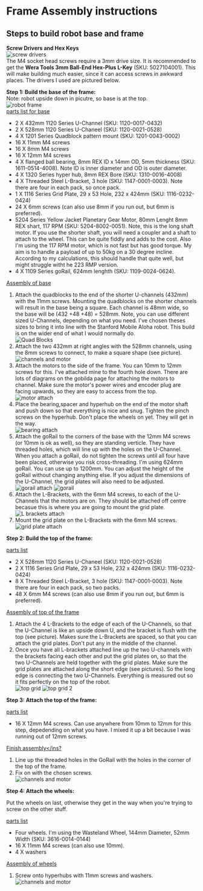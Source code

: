 # Frame Assembly instructions

## Steps to build robot base and frame
__Screw Drivers and Hex Keys__<br/>
![screw drivers](https://github.com/jonathanrandall/diy_mobile_robot/blob/main/robot_assembly/frame_motor_assembly/frame_assembly_photos/IMG_9034.JPEG) <br/>
The M4 socket head screws require a 3mm drive size. It is recommended to get the __Wera Tools 3mm Ball-End Hex-Plus L-Key__ (SKU: 5027104001). This will make building much easier, since it can access screws in awkward places. The drivers I used are pictured below.

__Step 1: Build the base of the frame:__<br/>
Note: robot upside down in picutre, so base is at the top. <br/>
![robot frame](https://github.com/jonathanrandall/diy_mobile_robot/blob/main/robot_assembly/frame_motor_assembly/frame_assembly_photos/IMG_9070.jpeg)<br/>
<ins>parts list for base</ins>
* 2 X 432mm 1120 Series U-Channel (SKU: 1120-0017-0432)
* 2 X 528mm 1120 Series U-Chaneel (SKU: 1120-0021-0528)
* 4 X 1201 Series Quadblock pattern mount (SKU: 1201-0043-0002)
* 16 X 11mm M4 screws
* 16 X 8mm M4 screws
* 16 X 12mm M4 screws
* 4 X flanged ball bearing, 8mm REX ID x 14mm OD, 5mm thickness (SKU: 1611-0514-4008). Note ID is inner diameter and OD is outer diameter.
* 4 X 1320 Series hyper hub, 8mm REX Bore (SKU: 1310-0016-4008)
* 4 X Threaded Steel L-Bracket, 3 hole (SKU: 1147-0001-0003). Note there are four in each pack, so once pack.
* 1 X 1116 Series Grid Plate, 29 x 53 Hole, 232 x 424mm (SKU: 1116-0232-0424)
* 24 X 6mm screws (can also use 8mm if you run out, but 6mm is preferred).
* 5204 Series Yellow  Jacket Planetary Gear Motor, 80mm Lenght 8mm REX shart, 117 RPM (SKU: 5204-8002-0051). Note, this is the long shaft motor. If you use the shorter shaft, you will need a coupler and a shaft to attach to the wheel. This can be quite fiddly and adds to the cost. Also I'm using the 117 RPM motor, which is not fast but has good torque. My aim is to handle a payload of up to 50kg on a 30 degree incline. According to my calculations, this should handle that quite well, but might struggle witht he 223 RMP version.
* 4 X 1109 Series goRail, 624mm lenghth (SKU: 1109-0024-0624). 

<ins>Assembly of base</ins>
1. Attach the quadblocks to the end of the shorter U-channels (432mm) with the 11mm screws. Mounting the quadblocks on the shorter channels will result in the base being a square. Each channel is 48mm wide, so the base will be (432 +48 +48) = 528mm. Note, you can use different sized U-Channels, depending on what you need. I've chosen theses sizes to bring it into line with the Stanford Mobile Aloha robot. This build is on the wider end of what I would normally do.<br/> 
![Quad Blocks](https://github.com/jonathanrandall/diy_mobile_robot/blob/main/robot_assembly/frame_motor_assembly/frame_assembly_photos/IMG_9015.JPEG)
2. Attach the two 432mm at right angles with the 528mm channels, using the 8mm screws to connect, to make a square shape (see picture).<br/>
![channels and motor](https://github.com/jonathanrandall/diy_mobile_robot/blob/main/robot_assembly/frame_motor_assembly/frame_assembly_photos/IMG_9023.JPEG)
3. Attach the motors to the side of the frame. You can 10mm to 12mm screws for this. I've attached mine to the fourth hole down. There are lots of diagrams on the gobilda page for attaching the motors to channel. Make sure the motor's power wires and encoder plug are facing upwards, so they are easy to access from the top. <br/>
![motor attach](https://github.com/jonathanrandall/diy_mobile_robot/blob/main/robot_assembly/frame_motor_assembly/frame_assembly_photos/IMG_9020.JPEG)
4. Place the bearing,spacer and hyperhub on the end of the motor shaft and push down so that everything is nice and snug. Tighten the pinch screws on the hyperhub. Don't place the wheels on yet. They will get in the way.<br/>
![bearing attach](https://github.com/jonathanrandall/diy_mobile_robot/blob/main/robot_assembly/frame_motor_assembly/frame_assembly_photos/IMG_9021.JPEG)
5. Attach the goRail to the corners of the base with the 12mm M4 screws (or 10mm is ok as well), so they are standing verticle. They have threaded holes, which will line up with the holes on the U-Channel. When you attach a goRail, do not tighten the screws until all four have been placed, otherwise you risk cross-threading. I'm using 624mm goRail. You can use up to 1200mm. You can adjust the height of the goRail without changing anything else. If you adjust the dimensions of the U-Channel, the grid plates will also need to be adjusted.<br/>
![gorail attach](https://github.com/jonathanrandall/diy_mobile_robot/blob/main/robot_assembly/frame_motor_assembly/frame_assembly_photos/IMG_9032.JPEG) ![gorail](https://github.com/jonathanrandall/diy_mobile_robot/blob/main/robot_assembly/frame_motor_assembly/frame_assembly_photos/IMG_9039.JPEG)
6. Attach the L-Brackets, with the 6mm M4 screws, to each of the U-Channels that the motors are on. They should be attached off centre becasue this is where you are going to mount the grid plate.<br/>
![L brackets attach](https://github.com/jonathanrandall/diy_mobile_robot/blob/main/robot_assembly/frame_motor_assembly/frame_assembly_photos/IMG_9042.JPEG)
7. Mount the grid plate on the L-Brackets with the 6mm M4 screws.<br/>
![grid plate attach](https://github.com/jonathanrandall/diy_mobile_robot/blob/main/robot_assembly/frame_motor_assembly/frame_assembly_photos/IMG_9068.JPEG)

__Step 2: Build the top of the frame:__

<ins>parts list</ins>
* 2 X 528mm 1120 Series U-Chaneel (SKU: 1120-0021-0528)
* 2 X 1116 Series Grid Plate, 29 x 53 Hole, 232 x 424mm (SKU: 1116-0232-0424)
* 8 X Threaded Steel L-Bracket, 3 hole (SKU: 1147-0001-0003). Note there are four in each pack, so two packs.
* 48 X 6mm M4 screws (can also use 8mm if you run out, but 6mm is preferred).

<ins>Assembly of top of the frame</ins>
1. Attach the 4 L-Brackets to the edge of each of the U-Channels, so that the U-Channel is like an upside down U, and the bracket is flush with the top (see picture). Makes sure the L-Brackets are spaced, so that you can attach the grid plates. Don't put any in the middle of the channel.
2. Once you have all L-brackets attached line up the two U-channels with the brackets facing each other and put the grid plates on, so that the two U-Channels are held together with the grid plates. Make sure the grid plates are attached along the short edge (see pictures). So the long edge is connecting the two U-Channels. Everything is measured out so it fits perfectly on the top of the robot.<br/>
![top grid](https://github.com/jonathanrandall/diy_mobile_robot/blob/main/robot_assembly/frame_motor_assembly/frame_assembly_photos/IMG_9049.JPEG) ![top grid 2](https://github.com/jonathanrandall/diy_mobile_robot/blob/main/robot_assembly/frame_motor_assembly/frame_assembly_photos/IMG_9050.JPEG)

__Step 3: Attach the top of the frame:__

<ins>parts list</ins>
* 16 X 12mm M4 screws. Can use anywhere from 10mm to 12mm for this step, depedending on what you have. I mixed it up a bit because I was running out of 12mm screws.

<ins>Finish assembly</ins?
1. Line up the threaded holes in the GoRail with the holes in the corner of the top of the frame.
2. Fix on with the chosen screws.<br/>
![channels and motor](https://github.com/jonathanrandall/diy_mobile_robot/blob/main/robot_assembly/frame_motor_assembly/frame_assembly_photos/IMG_9054.JPEG)

__Step 4: Attach the wheels:__

Put the wheels on last, otherwise they get in the way when you're trying to screw on the other stuff.

<ins>parts list</ins>
* Four wheels. I'm using the Wasteland Wheel, 144mm Diameter, 52mm Width (SKU: 3616-0014-0144)
* 16 X 11mm M4 screws (can also use 10mm).
* 4 X washers

<ins>Assembly of wheels</ins>
1. Screw onto hyperhubs with 11mm screws and washers.<br/>
![channels and motor](https://github.com/jonathanrandall/diy_mobile_robot/blob/main/robot_assembly/frame_motor_assembly/frame_assembly_photos/IMG_9071.JPEG)












